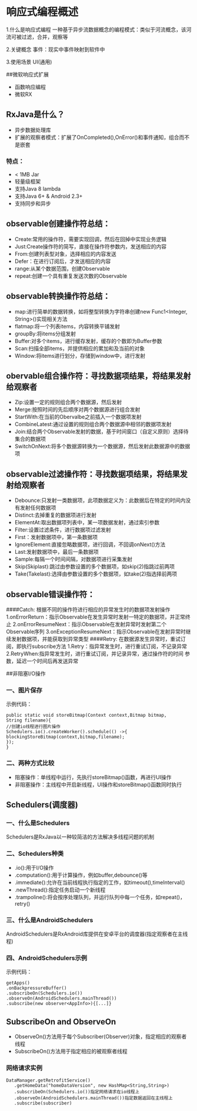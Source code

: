 # 响应式编程概述
1.什么是响应式编程 
一种基于异步流数据概念的编程模式：类似于河流概念，该河流可被过滤，合并，观察等

2.关键概念 
事件：现实中事件映射到软件中

3.使用场景 
UI(通用)


##微软响应式扩展 
* 函数响应编程
* 微软RX

## RxJava是什么？
* 异步数据处理库
* 扩展的观察者模式：扩展了OnCompleted(),OnError()和事件通知，组合而不是嵌套 

### 特点： 
* < 1MB Jar
* 轻量级框架
* 支持Java 8 lambda
* 支持Java 6+ & Android 2.3+
* 支持同步和异步


## observable创建操作符总结：

* Create:常用的操作符，需要实现回调，然后在回掉中实现业务逻辑
* Just:Create操作符的简写，直接在操作符参数内，发送相应的内容
* From:创建列表型对象，选择相应的内容发送
* Defer：在进行订阅后，才发送相应的内容
* range:从某个数据范围，创建Observable
* repeat:创建一个具有重复发送次数的Observable


## observable转换操作符总结：

* map:进行简单的数据转换，如将整型转换为字符串创建new Func1<Integer, String>()实现相关方法
* flatmap:将一个列表items，内容转换平铺发射
* groupBy:将items分组发射
* Buffer:对多个items，进行缓存发射，缓存的个数即为Buffer参数
* Scan:扫描全部items，并提供相应的累加和及当前的对象
* Window:将items进行划分，存储到window中，进行发射


## obervable组合操作符：寻找数据项结果，将结果发射给观察者

* Zip:设置一定的规则组合两个数据源，然后发射
* Merge:按照时间的先后顺序对两个数据源进行组合发射
* StartWith:在当前的Obervalbe之前插入一个数据项发射
* CombineLatest:通过设置的规则组合两个数据源中相邻的数据项发射
* Join:结合两个Observable发射的数据，基于时间窗口（自定义原则）选择待集合的数据项
* SwitchOnNext:将多个数据源转换为一个数据源，然后发射此数据源中的数据项

## observable过滤操作符：寻找数据项结果，将结果发射给观察者

* Debounce:只发射一类数据项，此项数据定义为：此数据后在特定的时间内没有发射任何数据项
* Distinct:去掉重复的数据项进行发射
* ElementAt:取出数据项列表中，某一项数据发射，通过索引参数
* Filter:设置过滤条件，进行数据项过滤发射
* First：发射数据项中，第一条数据项
* IgnoreElement:直接忽略数据项，进行回调，不回调onNext()方法
* Last:发射数据项中，最后一条数据项
* Sample:每隔一个时间间隔，对数据项进行采集发射
* Skip(Skiplast):跳过由参数设置的多个数据项，如skip(2)指跳过前两项
* Take(Takelast):选择由参数设置的多个数据项，如take(2)指选择前两项
    


## observable错误操作符：

####Catch: 根据不同的操作符进行相应的异常发生时的数据项发射操作
       1.onErrorReturn：指示Observable在发生异常时发射一特定的数据项，并正常终止
       2.onErrorResumeNext：指示Observable在发射异常时发射第二个Observable序列
       3.onExceptionResumeNext：指示Observable在发射异常时继续发射数据项，并能获取到异常类型
####Retry: 在数据源发生异常时，重试订阅，即执行subscribe方法
       1.Retry：指异常发生时，进行重试订阅，不记录异常
       2.RetryWhen:指异常发生时，进行重试订阅，并记录异常，通过操作符的时间
                   参数，延迟一个时间后再发送异常


##非阻塞I/O操作

### 一、图片保存

示例代码：

    public static void storeBitmap(Context context,Bitmap bitmap,
    String filename){
    //创建io线程进行图片操作
    Schedulers.io().createWorker().schedule(() ->{
    blockingStoreBitmap(context,bitmap,filename);
    });
    }

### 二、两种方式比较
    
* 阻塞操作：单线程中运行，先执行storeBitmap()函数，再进行UI操作
* 非阻塞操作：主线程中开启新线程，UI操作和storeBitmap()函数同时执行
    
    





## Schedulers(调度器)

### 一、什么是Schedulers
Schedulers是RxJava以一种较简洁的方法解决多线程问题的机制

### 二、Schedulers种类
- .io():用于I/O操作
- .computation():用于计算操作，例如buffer,debounce()等
- .immediate():允许在当前线程执行指定的工作，如timeout(),timeInterval()
- .newThread():指定任务启动一个新线程
- .trampoline():将会按序处理队列，并运行队列中每一个任务，如repeat()，retry()
 
### 三、什么是AndroidSchedulers
AndroidSchedulers是RxAndroid库提供在安卓平台的调度器(指定观察者在主线程)

### 四、AndroidSchedulers示例
示例代码：   
    
    getApps()
    .onBackpressureBuffer()
    .subscribeOn(Schedulers.io())
    .observeOn(AndroidSchedulers.mainThread())
    .subscribe(new observer<AppInfo>){[...]}


## SubscribeOn and ObserveOn

* ObserveOn()方法用于每个Subscriber(Observer)对象，指定相应的观察者线程
* SubscribeOn()方法用于指定相应的被观察者线程

### 网络请求实例

    DataManager.getRetrofitService()
       .getHomeData("homeDataVersion", new HashMap<String,String>)
       .subscribeOn(Schedulers.io())指定网络请求在io线程上
       .observeOn(AndroidSchedulers.mainThread())指定数据返回在主线程上
       .subscribe(subscriber)
    


